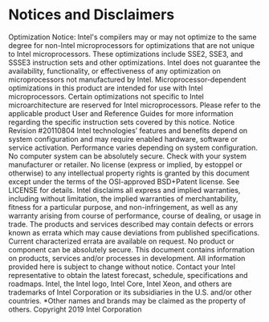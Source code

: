 # Notices and Disclaimers

Optimization Notice:  Intel's compilers may or may not optimize to the same degree for non-Intel microprocessors for optimizations that are not unique to Intel microprocessors. These optimizations include SSE2, SSE3, and SSSE3 instruction sets and other optimizations. Intel does not guarantee the availability, functionality, or effectiveness of any optimization on microprocessors not manufactured by Intel. Microprocessor-dependent optimizations in this product are intended for use with Intel microprocessors. Certain optimizations not specific to Intel microarchitecture are reserved for Intel microprocessors. Please refer to the applicable product User and Reference Guides for more information regarding the specific instruction sets covered by this notice.
Notice Revision #20110804
Intel technologies’ features and benefits depend on system configuration and may require enabled hardware, software or service activation. Performance varies depending on system configuration. No computer system can be absolutely secure. Check with your system manufacturer or retailer.
No license (express or implied, by estoppel or otherwise) to any intellectual property rights is granted by this document except under the terms of the OSI-approved BSD+Patent license.  See LICENSE  for details.
Intel disclaims all express and implied warranties, including without limitation, the implied warranties of merchantability, fitness for a particular purpose, and non-infringement, as well as any warranty arising from course of performance, course of dealing, or usage in trade.
The products and services described may contain defects or errors known as errata which may cause deviations from published specifications. Current characterized errata are available on request.  No product or component can be absolutely secure.
This document contains information on products, services and/or processes in development.  All information provided here is subject to change without notice. Contact your Intel representative to obtain the latest forecast, schedule, specifications and roadmaps.
Intel, the Intel logo, Intel Core, Intel Xeon, and others are trademarks of Intel Corporation or its subsidiaries in the U.S. and/or other countries.
*Other names and brands may be claimed as the property of others.
Copyright 2019 Intel Corporation
